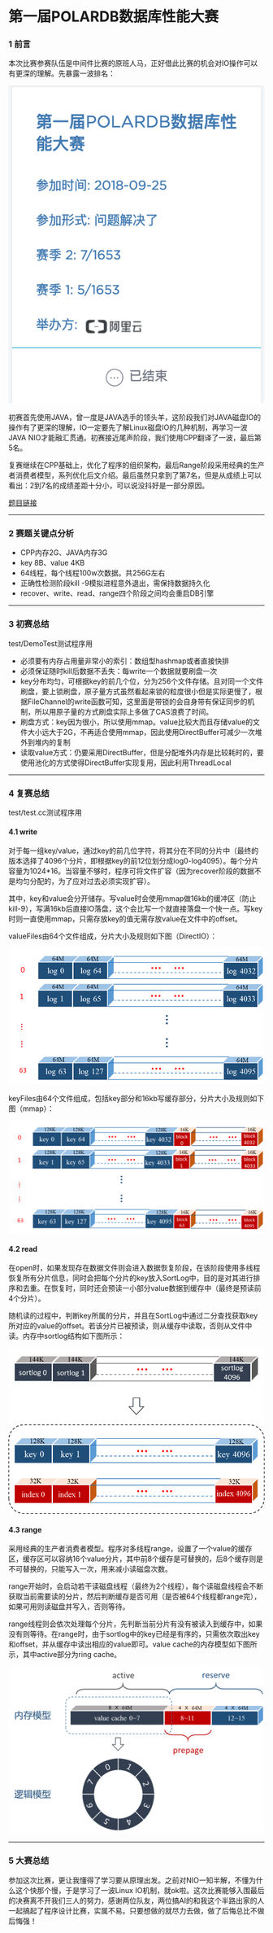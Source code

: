 # 第一届POLARDB数据库性能大赛
### 1 前言

本次比赛参赛队伍是中间件比赛的原班人马，正好借此比赛的机会对IO操作可以有更深的理解。先暴露一波排名：

![image](https://github.com/Qiwc/polardb-race/blob/master/images/1.jpg)

初赛首先使用JAVA，曾一度是JAVA选手的领头羊，这阶段我们对JAVA磁盘IO的操作有了更深的理解，IO一定要先了解Linux磁盘IO的几种机制，再学习一波JAVA NIO才能融汇贯通。初赛接近尾声阶段，我们使用CPP翻译了一波，最后第5名。

复赛继续在CPP基础上，优化了程序的组织架构，最后Range阶段采用经典的生产者消费者模型，系列优化后文介绍。最后虽然只拿到了第7名，但是从成绩上可以看出：2到7名的成绩差距十分小，可以说没抖好是一部分原因。

[题目链接](https://code.aliyun.com/polar_race2018/competition_rules?spm=5176.12281978.0.0.a42a2138nrSQgp&accounttraceid=48328918-9617-4ef6-9de0-0aa4ed096c8c)

------

### 2 赛题关键点分析

- CPP内存2G、JAVA内存3G
- key 8B、value 4KB
- 64线程，每个线程100w次数据。共256G左右
- 正确性检测阶段kill -9模拟进程意外退出，需保持数据持久化
- recover、write、read、range四个阶段之间均会重启DB引擎

------

### 3 初赛总结

test/DemoTest测试程序用

- 必须要有内存占用量非常小的索引：数组型hashmap或者直接快排
- 必须保证随时kill后数据不丢失：每write一个数据就要刷盘一次
- key分布均匀，可根据key的前几个位，分为256个文件存储。且对同一个文件刷盘，要上锁刷盘，原子量方式虽然看起来锁的粒度很小但是实际更慢了，根据FileChannel的write函数可知，这里面是带锁的会自身带有保证同步的机制，所以用原子量的方式刷盘实际上多做了CAS浪费了时间。
- 刷盘方式：key因为很小，所以使用mmap。value比较大而且存储value的文件大小远大于2G，不再适合使用mmap，因此使用DirectBuffer可减少一次堆外到堆内的复制
- 读取value方式：仍要采用DirectBuffer，但是分配堆外内存是比较耗时的，要使用池化的方式使得DirectBuffer实现复用，因此利用ThreadLocal

------

### 4 复赛总结

test/test.cc测试程序用

#### 4.1 write

对于每一组key/value，通过key的前几位字符，将其分在不同的分片中（最终的版本选择了4096个分片，即根据key的前12位划分成log0-log4095）。每个分片容量为1024*16。当容量不够时，程序可将文件扩容（因为recover阶段的数据不是均匀分配的，为了应对过去必须实现扩容）。

其中，key和value会分开储存。写value时会使用mmap做16kb的缓冲区（防止kill-9），写满16kb后直接IO落盘，这个会比写一个就直接落盘一个快一点。写key时则一直使用mmap，只需存放key的值无需存放value在文件中的offset。

valueFiles由64个文件组成，分片大小及规则如下图（DirectIO）：

![image](https://github.com/Qiwc/polardb-race/blob/master/images/2.jpg)

keyFiles由64个文件组成，包括key部分和16kb写缓存部分，分片大小及规则如下图（mmap）：

![image](https://github.com/Qiwc/polardb-race/blob/master/images/3.jpg)

#### 4.2 read

在open时，如果发现存在数据文件则会进入数据恢复阶段，在该阶段使用多线程恢复所有分片信息，同时会把每个分片的key放入SortLog中，目的是对其进行排序和去重。在恢复时，同时还会预读一小部分value数据到缓存中（最终是预读前4个分片）。

随机读的过程中，判断key所属的分片，并且在SortLog中通过二分查找获取key所对应的value的offset。若该分片已被预读，则从缓存中读取，否则从文件中读。内存中sortlog结构如下图所示：

![image](https://github.com/Qiwc/polardb-race/blob/master/images/4.jpg)

#### 4.3 range

采用经典的生产者消费者模型。程序对多线程range，设置了一个value的缓存区，缓存区可以容纳16个value分片，其中前8个缓存是可替换的，后8个缓存则是不可替换的，只能写入一次，用来减小读磁盘次数。

range开始时，会启动若干读磁盘线程（最终为2个线程），每个读磁盘线程会不断获取当前需要读的分片，然后判断缓存是否可用（是否被64个线程都range完），如果可用则读磁盘并写入，否则等待。

range线程则会依次处理每个分片，先判断当前分片有没有被读入到缓存中，如果没有则等待。在range时，由于sortlog中的key已经是有序的，只需依次取出key和offset，并从缓存中读出相应的value即可。value cache的内存模型如下图所示，其中active部分为ring cache。

![image](https://github.com/Qiwc/polardb-race/blob/master/images/5.jpg)

------

### 5 大赛总结

参加这次比赛，更让我懂得了学习要从原理出发。之前对NIO一知半解，不懂为什么这个快那个慢，于是学习了一波Linux IO机制，就ok啦。这次比赛能够入围最后的决赛离不开我们三人的努力，感谢两位队友，两位搞AI的和我这个半路出家的人一起搞起了程序设计比赛，实属不易。只要想做的就尽力去做，做了后悔总比不做后悔强！

